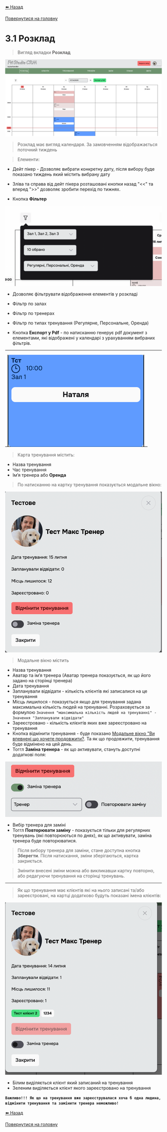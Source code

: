 <a href="javascript:void(0)" onclick="history.back()">⬅️ Назад</a>

[Повернутися на головну](/)

# 3.1 Розклад

> Вигляд вкладки **Розклад**

![](../_media/schedule-main.png ':size=190x100')

> Розклад має вигляд календаря. За замовченням відображається поточний тиждень

> Елементи:

- Дейт пікер - Дозволяє вибрати конкретну дату, після вибору буде показано тиждень який містить вибрану дату
- Зліва та справа від дейт пікера розташовані кнопки назад "<<" та вперед ">>" дозволяє зробити перехід по тижнях.

- Кнопка **Фільтер**

![](../_media/scedule-filter.png ':size=190x100')

- Дозволяє фільтрувати відображення елементів у розкладі
- Фільтр по залах
- Фільтр по тренерах
- Фільтр по типах тренування (Регулярне, Персональне, Оренда)

- Кнопка **Експорт у Pdf** - по натисканню генерує pdf документ з елементами, які відображені у календарі з урахуванням вибраних фільтрів.

***

![](../_media/schedule-card.png ':no-zoom')

> Карта тренування містить:

- Назва тренування
- Час тренування
- Імʼя тренера або **Оренда**

> По натисканню на картку тренування показується модальне вікно:

![](../_media/schedule-card-details.png ':size=100x100')

> Модальне вікно містить

- Назва тренування
- Аватар та імʼя тренера (Аватар тренера показується, як що його задано на сторінці тренера)
- Дата тренування
- Запланували відвідати - кількість клієнтів які записалися на це тренування
- Місць лишилося - показується якщо для тренування задана максимальна кількість людей на тренуванні. Розраховується за формулою ```Значення "максимальна кількість людей на тренуванні" - Значення "Запланували відвідати"```
- Зареєстровано - кількість клієнтів яких вже зареєстровано на тренування
- Кнопка відмінити тренування - буде показано [Модальне вікно "Ви впевнені що хочете продовжити?](../_modals/are-you-sure-modal.md ':include'). Та як що продовжити, тренування буде відмінено на цей день.
- Тоггл **Заміна тренера** - як що активувати, стануть доступні додаткові поля:

![](../_media/schedule-card-substitute.png ':size=200x70')

- Вибір тренера для заміні
- Тоггл **Повторювати заміну** - показується тільки для регулярних тренувань (які повторюються по днях), як що активувати, заміна тренера буде повторюватися.

> Після вибору тренера для заміни, стане доступна кнопка **Зберегти**. Після натискання, зміни зберігаються, картка закриється.

> Змінити внесені зміни можна або викликавши картку повторно, або редагуючи тренування на сторінці тренувань.

***

> Як що тренування має клієнтів які на нього записані та/або зареєстровані, на картці додатково будуть показані імена клієнтів:

![](../_media/schedule-card-details-registered.png ':size=100x100')

- Білим виділяється клієнт який записаний на тренування
- Зеленим виділяється клієнт якого зареєстровано на тренування

**`Важливо!!! Як що на тренування вже зареєструвалася хоча б одна людина, відмінити тренування та замінити тренера неможливо!`**

<a href="javascript:void(0)" onclick="history.back()">⬅️ Назад</a>

[Повернутися на головну](/)
